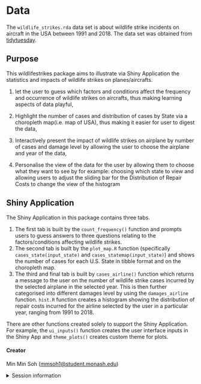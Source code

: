 
# Data
 
The `wildlife_strikes.rda` data set is about wildlife strike incidents on aircraft in the USA between 1991 and 2018. The data set was obtained from [tidytuesday](https://raw.githubusercontent.com/rfordatascience/tidytuesday/master/data/2019/2019-07-23/wildlife_impacts.csv").


## Purpose

This wildlifestrikes package aims to illustrate via Shiny Application the statistics and impacts of wildlife strikes on planes/aircrafts. 

1. let the user to guess which factors and conditions affect the frequency and occurrence of wildlife strikes on aircrafts, thus making learning aspects of data playful,

2. Highlight the number of cases and distribution of cases by State via a choropleth map(i.e. map of USA), thus making it easier for user to digest the data,

3. Interactively present the impact of wildlife strikes on airplane by number of cases and damage level by allowing the user to choose the airplane and year of the data,  

4. Personalise the view of the data for the user by allowing them to choose what they want to see by for example: choosing which state to view and allowing users to adjust the sliding bar for the Distribution of Repair Costs to change the view of the histogram 


## Shiny Application

The Shiny Application in this package contains three tabs. 

1) The first tab is built by the `count_frequency()` function and prompts users to guess answers to three questions relating to the factors/conditions affecting wildlife strikes. 
2) The second tab is built by the `plot_map.R` function (specifically `cases_state(input_state)` and `cases_statemap(input_state)`) and shows the number of cases for each U.S. State in tibble format and on the choropleth map. 
3) The third and final tab is built by `cases_airline()` function which returns a message to the user on the number of wildlife strike cases incurred by the selected airplane in the selected year. This is then further categorised into different damages level by using the `damages_airline` function. `hist.R` function creates a histogram showing the distribution of repair costs incurred for the airline selected by the user in a particular year, ranging from 1991 to 2018. 


There are other functions created solely to support the Shiny Application. For example, the `ui_inputs()` function creates the user interface inputs in the Shiny App and `theme_plots()` creates custom theme for plots. 



#### Creator

Min Min Soh (mmsoh1@student.monash.edu)

<details>
<summary>Session information</summary>

```
## ─ Session info ─────────────────────────────────────────────────────────────────────
##  setting  value
##  version  R version 4.2.1 (2022-06-23)
##  os       macOS Monterey 12.0.1
##  system   x86_64, darwin17.0
##  ui       RStudio
##  language (EN)
##  collate  en_AU.UTF-8
##  ctype    en_AU.UTF-8
##  tz       Australia/Melbourne
##  date     2022-10-04
##  rstudio  2022.07.1+554 Spotted Wakerobin (desktop)
##  pandoc   2.18 @ /Applications/RStudio.app/Contents/MacOS/quarto/bin/tools/ (via rmarkdown)
## 
## ─ Packages ─────────────────────────────────────────────────────────────────────────
##  package         * version    date (UTC) lib source
##  assertthat        0.2.1      2019-03-21 [1] CRAN (R 4.2.0)
##  backports         1.4.1      2021-12-13 [1] CRAN (R 4.2.0)
##  broom             1.0.0      2022-07-01 [1] CRAN (R 4.2.0)
##  bslib             0.4.0      2022-07-16 [1] CRAN (R 4.2.0)
##  cachem            1.0.6      2021-08-19 [1] CRAN (R 4.2.0)
##  cellranger        1.1.0      2016-07-27 [1] CRAN (R 4.2.0)
##  cli               3.4.0      2022-09-08 [1] CRAN (R 4.2.0)
##  colorspace        2.0-3      2022-02-21 [1] CRAN (R 4.2.0)
##  crayon            1.5.1      2022-03-26 [1] CRAN (R 4.2.0)
##  crosstalk         1.2.0      2021-11-04 [1] CRAN (R 4.2.0)
##  data.table        1.14.2     2021-09-27 [1] CRAN (R 4.2.0)
##  DBI               1.1.3      2022-06-18 [1] CRAN (R 4.2.0)
##  dbplyr            2.2.1      2022-06-27 [1] CRAN (R 4.2.0)
##  digest            0.6.29     2021-12-01 [1] CRAN (R 4.2.0)
##  dplyr           * 1.0.10     2022-09-01 [1] CRAN (R 4.2.0)
##  ellipsis          0.3.2      2021-04-29 [1] CRAN (R 4.2.0)
##  evaluate          0.16       2022-08-09 [1] CRAN (R 4.2.0)
##  fansi             1.0.3      2022-03-24 [1] CRAN (R 4.2.0)
##  farver            2.1.1      2022-07-06 [1] CRAN (R 4.2.0)
##  fastmap           1.1.0      2021-01-25 [1] CRAN (R 4.2.0)
##  fontawesome       0.3.0      2022-07-20 [1] CRAN (R 4.2.0)
##  forcats         * 0.5.2      2022-08-19 [1] CRAN (R 4.2.0)
##  fs                1.5.2      2021-12-08 [1] CRAN (R 4.2.0)
##  gargle            1.2.0      2021-07-02 [1] CRAN (R 4.2.0)
##  generics          0.1.3      2022-07-05 [1] CRAN (R 4.2.0)
##  ggplot2         * 3.3.6      2022-05-03 [1] CRAN (R 4.2.0)
##  glue              1.6.2      2022-02-24 [1] CRAN (R 4.2.0)
##  googledrive       2.0.0      2021-07-08 [1] CRAN (R 4.2.0)
##  googlesheets4     1.0.1      2022-08-13 [1] CRAN (R 4.2.0)
##  gtable            0.3.0      2019-03-25 [1] CRAN (R 4.2.0)
##  haven             2.5.1      2022-08-22 [1] CRAN (R 4.2.0)
##  hms               1.1.2      2022-08-19 [1] CRAN (R 4.2.0)
##  htmltools         0.5.3      2022-07-18 [1] CRAN (R 4.2.0)
##  htmlwidgets       1.5.4      2021-09-08 [1] CRAN (R 4.2.0)
##  httpuv            1.6.5      2022-01-05 [1] CRAN (R 4.2.0)
##  httr              1.4.4      2022-08-17 [1] CRAN (R 4.2.0)
##  jquerylib         0.1.4      2021-04-26 [1] CRAN (R 4.2.0)
##  jsonlite          1.8.0      2022-02-22 [1] CRAN (R 4.2.0)
##  knitr             1.40       2022-08-24 [1] CRAN (R 4.2.0)
##  labeling          0.4.2      2020-10-20 [1] CRAN (R 4.2.0)
##  later             1.3.0      2021-08-18 [1] CRAN (R 4.2.0)
##  lazyeval          0.2.2      2019-03-15 [1] CRAN (R 4.2.0)
##  lifecycle         1.0.1      2021-09-24 [1] CRAN (R 4.2.0)
##  lubridate         1.8.0      2021-10-07 [1] CRAN (R 4.2.0)
##  magrittr          2.0.3      2022-03-30 [1] CRAN (R 4.2.0)
##  markdown          1.1        2019-08-07 [1] CRAN (R 4.2.0)
##  memoise           2.0.1      2021-11-26 [1] CRAN (R 4.2.0)
##  mime              0.12       2021-09-28 [1] CRAN (R 4.2.0)
##  modelr            0.1.9      2022-08-19 [1] CRAN (R 4.2.0)
##  munsell           0.5.0      2018-06-12 [1] CRAN (R 4.2.0)
##  pillar            1.8.1      2022-08-19 [1] CRAN (R 4.2.0)
##  pkgconfig         2.0.3      2019-09-22 [1] CRAN (R 4.2.0)
##  plotly          * 4.10.0     2021-10-09 [1] CRAN (R 4.2.0)
##  promises          1.2.0.1    2021-02-11 [1] CRAN (R 4.2.0)
##  purrr           * 0.3.4      2020-04-17 [1] CRAN (R 4.2.0)
##  R6                2.5.1      2021-08-19 [1] CRAN (R 4.2.0)
##  ragg              1.2.2      2022-02-21 [1] CRAN (R 4.2.0)
##  RColorBrewer      1.1-3      2022-04-03 [1] CRAN (R 4.2.0)
##  Rcpp              1.0.9      2022-07-08 [1] CRAN (R 4.2.0)
##  readr           * 2.1.2      2022-01-30 [1] CRAN (R 4.2.0)
##  readxl            1.4.1      2022-08-17 [1] CRAN (R 4.2.0)
##  reprex            2.0.2      2022-08-17 [1] CRAN (R 4.2.0)
##  rlang             1.0.4      2022-07-12 [1] CRAN (R 4.2.0)
##  rmarkdown         2.16       2022-08-24 [1] CRAN (R 4.2.0)
##  rsconnect         0.8.27     2022-07-12 [1] CRAN (R 4.2.0)
##  rstudioapi        0.14       2022-08-22 [1] CRAN (R 4.2.0)
##  rvest             1.0.3      2022-08-19 [1] CRAN (R 4.2.0)
##  sass              0.4.2      2022-07-16 [1] CRAN (R 4.2.0)
##  scales            1.2.1      2022-08-20 [1] CRAN (R 4.2.0)
##  sessioninfo       1.2.2      2021-12-06 [1] CRAN (R 4.2.0)
##  shiny           * 1.7.2      2022-07-19 [1] CRAN (R 4.2.0)
##  shinythemes     * 1.2.0      2021-01-25 [1] CRAN (R 4.2.0)
##  stringi           1.7.8      2022-07-11 [1] CRAN (R 4.2.0)
##  stringr         * 1.4.1      2022-08-20 [1] CRAN (R 4.2.0)
##  systemfonts       1.0.4      2022-02-11 [1] CRAN (R 4.2.0)
##  textshaping       0.3.6      2021-10-13 [1] CRAN (R 4.2.0)
##  tibble          * 3.1.8      2022-07-22 [1] CRAN (R 4.2.0)
##  tidyr           * 1.2.0      2022-02-01 [1] CRAN (R 4.2.0)
##  tidyselect        1.1.2      2022-02-21 [1] CRAN (R 4.2.0)
##  tidyverse       * 1.3.2      2022-07-18 [1] CRAN (R 4.2.0)
##  tzdb              0.3.0      2022-03-28 [1] CRAN (R 4.2.0)
##  utf8              1.2.2      2021-07-24 [1] CRAN (R 4.2.0)
##  vctrs             0.4.1      2022-04-13 [1] CRAN (R 4.2.0)
##  viridisLite       0.4.1      2022-08-22 [1] CRAN (R 4.2.0)
##  wildlifestrikes * 0.0.0.9000 2022-10-03 [1] local
##  withr             2.5.0      2022-03-03 [1] CRAN (R 4.2.0)
##  xfun              0.32       2022-08-10 [1] CRAN (R 4.2.0)
##  xml2              1.3.3      2021-11-30 [1] CRAN (R 4.2.0)
##  xtable            1.8-4      2019-04-21 [1] CRAN (R 4.2.0)
##  yaml              2.3.5      2022-02-21 [1] CRAN (R 4.2.0)
## 
##  [1] /Library/Frameworks/R.framework/Versions/4.2/Resources/library
## 
## ────────────────────────────────────────────────────────────────────────────────────
```
</details>
